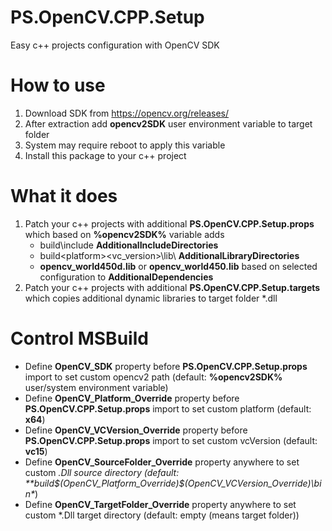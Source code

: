 # PS.OpenCV.CPP.Setup
Easy c++ projects configuration with OpenCV SDK

# How to use
1) Download SDK from https://opencv.org/releases/ 
2) After extraction add **opencv2SDK** user environment variable to target folder
3) System may require reboot to apply this variable
4) Install this package to your c++ project

# What it does
1) Patch your c++ projects with additional **PS.OpenCV.CPP.Setup.props** which based on **%opencv2SDK%** variable adds
    - build\include **AdditionalIncludeDirectories**
    - build\<platform>\<vc_version>\lib\ **AdditionalLibraryDirectories**
    - **opencv_world450d.lib** or **opencv_world450.lib** based on selected configuration to **AdditionalDependencies**
2) Patch your c++ projects with additional **PS.OpenCV.CPP.Setup.targets** which copies additional dynamic libraries to target folder *.dll 

# Control MSBuild
- Define **OpenCV_SDK** property before **PS.OpenCV.CPP.Setup.props** import to set custom opencv2 path (default: **%opencv2SDK%** user/system environment variable)
- Define **OpenCV_Platform_Override** property before **PS.OpenCV.CPP.Setup.props** import to set custom platform (default: **x64**)
- Define **OpenCV_VCVersion_Override** property before **PS.OpenCV.CPP.Setup.props** import to set custom vcVersion (default: **vc15**)
- Define **OpenCV_SourceFolder_Override** property anywhere to set custom *.Dll source directory (default: **build\$(OpenCV_Platform_Override)\$(OpenCV_VCVersion_Override)\bin\**)
- Define **OpenCV_TargetFolder_Override** property anywhere to set custom *.Dll target directory (default: empty (means target folder))


